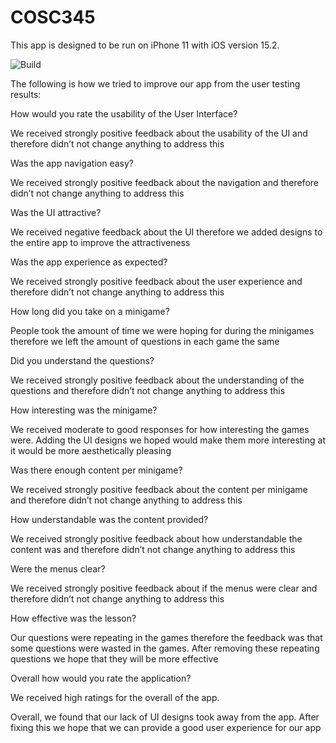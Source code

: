 # COSC345

This app is designed to be run on iPhone 11 with iOS version 15.2.

![Build](https://github.com/Ben-Stacey/COSC345/actions/workflows/ios.yml/badge.svg)


The following is how we tried to improve our app from the user testing results:

How would you rate the usability of the User Interface?

We received strongly positive feedback about the usability of the UI and therefore didn’t not change anything to address this

Was the app navigation easy?

We received strongly positive feedback about the navigation and therefore didn’t not change anything to address this

Was the UI attractive?

We received negative feedback about the UI therefore we added designs to the entire app to improve the attractiveness 

Was the app experience as expected?

We received strongly positive feedback about the user experience and therefore didn’t not change anything to address this

How long did you take on a minigame?

People took the amount of time we were hoping for during the minigames therefore we left the amount of questions in each game the same

Did you understand the questions?

We received strongly positive feedback about the understanding of the questions and therefore didn’t not change anything to address this

How interesting was the minigame?

We received moderate to good responses for how interesting the games were. Adding the UI designs we hoped would make them more interesting at it would be more aesthetically pleasing

Was there enough content per minigame?

We received strongly positive feedback about the content per minigame and therefore didn’t not change anything to address this

How understandable was the content provided?

We received strongly positive feedback about how understandable the content was and therefore didn’t not change anything to address this


Were the menus clear?

We received strongly positive feedback about if the menus were clear and therefore didn’t not change anything to address this

How effective was the lesson?

Our questions were repeating in the games therefore the feedback was that some questions were wasted in the games. After removing these repeating questions we hope that they will be more effective

Overall how would you rate the application?

We received high ratings for the overall of the app. 



Overall, we found that our lack of UI designs took away from the app. After fixing this we hope that we can provide a good user experience for our app

